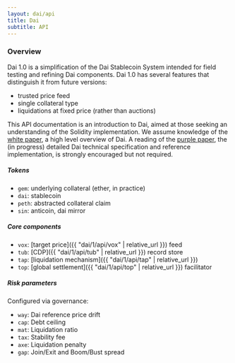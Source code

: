 ```yaml
---
layout: dai/api
title: Dai
subtitle: API
---
```


### Overview

Dai 1.0 is a simplification of the Dai Stablecoin System intended for field
testing and refining Dai components. Dai 1.0 has several features that
distinguish it from future versions:

- trusted price feed
- single collateral type
- liquidations at fixed price (rather than auctions)

This API documentation is an introduction to Dai, aimed at those seeking an
understanding of the Solidity implementation. We assume knowledge of the [white
paper], a high level overview of Dai. A reading of the [purple paper], the (in
progress) detailed Dai technical specification and reference implementation, is
strongly encouraged but not required.

[white paper]: https://github.com/makerdao/docs/blob/master/Dai.md
[purple paper]: https://makerdao.com/purple

##### Tokens

- `gem`: underlying collateral (ether, in practice)
- `dai`: stablecoin
- `peth`: abstracted collateral claim
- `sin`: anticoin, dai mirror

##### Core components

- `vox`: [target price]({{ "dai/1/api/vox" | relative_url }}) feed
- `tub`: [CDP]({{ "dai/1/api/tub" | relative_url }}) record store
- `tap`: [liquidation mechanism]({{ "dai/1/api/tap" | relative_url }})
- `top`: [global settlement]({{ "dai/1/api/top" | relative_url }}) facilitator

##### Risk parameters

Configured via governance:

- `way`: Dai reference price drift
- `cap`: Debt ceiling
- `mat`: Liquidation ratio
- `tax`: Stability fee
- `axe`: Liquidation penalty
- `gap`: Join/Exit and Boom/Bust spread

